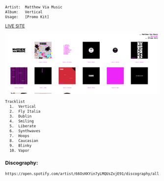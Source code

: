 ```
Artist:  Matthew Via Music
Album:   Vertical 
Usage:   [Promo Kit]
```

[LIVE SITE](https://matthew-via-music.com/)

![PREVIEW](/preview.png)

```
Tracklist
  1.  Vertical
  2.  Fly Italia
  3.  Dublin
  4.  Smiling
  5.  Liberate
  6.  Synthwaves
  7.  Hoops
  8.  Caucasian
  9.  Blinky
  10. Vapor
```

### Discography:
`https://open.spotify.com/artist/66OsKKYin7yLMQUsZxjE91/discography/all`